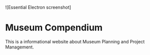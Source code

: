 ![Essential Electron screenshot]
# Museum Compendium

This is a informational website about Museum Planning and Project Management. 
